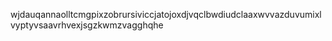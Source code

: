 wjdauqannaolltcmgpixzobrursiviccjatojoxdjvqclbwdiudclaaxwvvazduvumixlvyptyvsaavrhvexjsgzkwmzvagghqhe